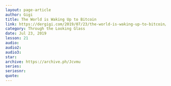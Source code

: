 ```yaml
---
layout: page-article
author: Gigi
title: The World is Waking Up to Bitcoin
link: https://dergigi.com/2019/07/23/the-world-is-waking-up-to-bitcoin/
category: Through the Looking Glass
date: Jul 23, 2019
lesson: 21
audio: 
audio2: 
audio3: 
star: 
archive: https://archive.ph/Jcvmu
series: 
seriesnr: 
quote: 
---
```

